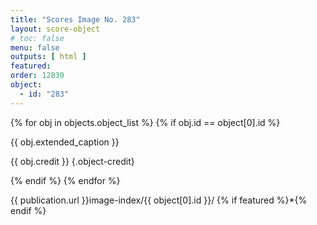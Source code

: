 ```yaml
---
title: "Scores Image No. 283"
layout: score-object
# toc: false
menu: false
outputs: [ html ]
featured: 
order: 12830
object:
  - id: "283"
---
```


{% for obj in objects.object_list %}
{% if obj.id == object[0].id %}

{{ obj.extended_caption }}

{{ obj.credit }} {.object-credit}

{% endif %}
{% endfor %}

<div class="object-credit object-url is-print-only">

{{ publication.url }}image-index/{{ object[0].id }}/ {% if featured %}*{% endif %}

</div>
